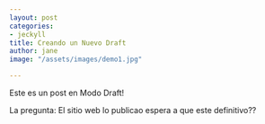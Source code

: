 ```yaml
---
layout: post
categories:
- jeckyll
title: Creando un Nuevo Draft
author: jane
image: "/assets/images/demo1.jpg"

---
```

Este es un post en Modo Draft!

La pregunta: El sitio web lo publicao espera a que este definitivo??